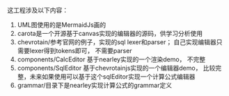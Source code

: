 这工程涉及以下内容：
1. UML图使用的是MermaidJs画的
2. carota是一个开源基于canvas实现的编辑器的源码，供学习分析使用
3. chevrotain/参考官网的例子，实现的sql lexer和parser； 自己实现编辑器只需要lexer得到tokens即可， 不需要parser
4. components/CalcEditor 基于nearley实现的一个渲染demo， 不完整
5. components/SqlEditor 基于chevrotainjs实现的一个编辑器demo， 比较完整，未来如果使用可以基于这个sqlEditor实现一个计算公式编辑器
6. grammar/目录下是nearley实现计算公式的grammar定义
